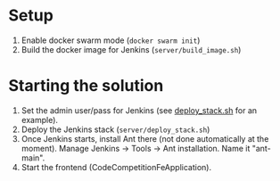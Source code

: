 # Setup
1. Enable docker swarm mode (`docker swarm init`)
2. Build the docker image for Jenkins (`server/build_image.sh`)

# Starting the solution
1. Set the admin user/pass for Jenkins (see [deploy_stack.sh](server/deploy_stack.sh) for an example).
2. Deploy the Jenkins stack (`server/deploy_stack.sh`)
3. Once Jenkins starts, install Ant there (not done automatically at the moment). Manage Jenkins -> Tools -> Ant installation. Name it "ant-main".
4. Start the frontend (CodeCompetitionFeApplication).
